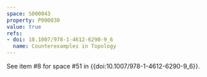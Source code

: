 ```yaml
---
space: S000043
property: P000030
value: true
refs:
- doi: 10.1007/978-1-4612-6290-9_6
  name: Counterexamples in Topology
---
```


See item #8 for space #51 in {{doi:10.1007/978-1-4612-6290-9_6}}.
